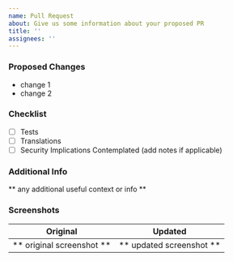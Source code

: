 ```yaml
---
name: Pull Request
about: Give us some information about your proposed PR
title: ''
assignees: ''
---
```


### Proposed Changes
* change 1
* change 2

### Checklist
- [ ] Tests
- [ ] Translations
- [ ] Security Implications Contemplated (add notes if applicable)

### Additional Info
** any additional useful context or info **

### Screenshots
Original             |  Updated
:-------------------------:|:-------------------------:
** original screenshot **  |  ** updated screenshot **
